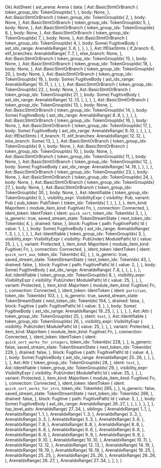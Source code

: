 Ok(
    AstSheet {
        ast_arena: Arena {
            data: [
                Ast::BasicStmtOrBranch {
                    token_group_idx: TokenGroupIdx(
                        1,
                    ),
                    body: None,
                },
                Ast::BasicStmtOrBranch {
                    token_group_idx: TokenGroupIdx(
                        2,
                    ),
                    body: None,
                },
                Ast::BasicStmtOrBranch {
                    token_group_idx: TokenGroupIdx(
                        5,
                    ),
                    body: None,
                },
                Ast::BasicStmtOrBranch {
                    token_group_idx: TokenGroupIdx(
                        6,
                    ),
                    body: None,
                },
                Ast::BasicStmtOrBranch {
                    token_group_idx: TokenGroupIdx(
                        7,
                    ),
                    body: None,
                },
                Ast::BasicStmtOrBranch {
                    token_group_idx: TokenGroupIdx(
                        4,
                    ),
                    body: Some(
                        FugitiveBody {
                            ast_idx_range: ArenaIdxRange(
                                3..6,
                            ),
                        },
                    ),
                },
                Ast::IfElseStmts {
                    if_branch: 6,
                    elif_branches: ArenaIdxRange(
                        7..7,
                    ),
                    else_branch: None,
                },
                Ast::BasicStmtOrBranch {
                    token_group_idx: TokenGroupIdx(
                        15,
                    ),
                    body: None,
                },
                Ast::BasicStmtOrBranch {
                    token_group_idx: TokenGroupIdx(
                        18,
                    ),
                    body: None,
                },
                Ast::BasicStmtOrBranch {
                    token_group_idx: TokenGroupIdx(
                        20,
                    ),
                    body: None,
                },
                Ast::BasicStmtOrBranch {
                    token_group_idx: TokenGroupIdx(
                        19,
                    ),
                    body: Some(
                        FugitiveBody {
                            ast_idx_range: ArenaIdxRange(
                                10..11,
                            ),
                        },
                    ),
                },
                Ast::BasicStmtOrBranch {
                    token_group_idx: TokenGroupIdx(
                        22,
                    ),
                    body: None,
                },
                Ast::BasicStmtOrBranch {
                    token_group_idx: TokenGroupIdx(
                        21,
                    ),
                    body: Some(
                        FugitiveBody {
                            ast_idx_range: ArenaIdxRange(
                                12..13,
                            ),
                        },
                    ),
                },
                Ast::BasicStmtOrBranch {
                    token_group_idx: TokenGroupIdx(
                        13,
                    ),
                    body: None,
                },
                Ast::BasicStmtOrBranch {
                    token_group_idx: TokenGroupIdx(
                        14,
                    ),
                    body: Some(
                        FugitiveBody {
                            ast_idx_range: ArenaIdxRange(
                                8..9,
                            ),
                        },
                    ),
                },
                Ast::BasicStmtOrBranch {
                    token_group_idx: TokenGroupIdx(
                        16,
                    ),
                    body: None,
                },
                Ast::BasicStmtOrBranch {
                    token_group_idx: TokenGroupIdx(
                        17,
                    ),
                    body: Some(
                        FugitiveBody {
                            ast_idx_range: ArenaIdxRange(
                                9..10,
                            ),
                        },
                    ),
                },
                Ast::IfElseStmts {
                    if_branch: 11,
                    elif_branches: ArenaIdxRange(
                        12..12,
                    ),
                    else_branch: Some(
                        13,
                    ),
                },
                Ast::BasicStmtOrBranch {
                    token_group_idx: TokenGroupIdx(
                        9,
                    ),
                    body: None,
                },
                Ast::BasicStmtOrBranch {
                    token_group_idx: TokenGroupIdx(
                        10,
                    ),
                    body: None,
                },
                Ast::BasicStmtOrBranch {
                    token_group_idx: TokenGroupIdx(
                        11,
                    ),
                    body: None,
                },
                Ast::BasicStmtOrBranch {
                    token_group_idx: TokenGroupIdx(
                        12,
                    ),
                    body: Some(
                        FugitiveBody {
                            ast_idx_range: ArenaIdxRange(
                                14..19,
                            ),
                        },
                    ),
                },
                Ast::BasicStmtOrBranch {
                    token_group_idx: TokenGroupIdx(
                        23,
                    ),
                    body: None,
                },
                Ast::BasicStmtOrBranch {
                    token_group_idx: TokenGroupIdx(
                        24,
                    ),
                    body: None,
                },
                Ast::BasicStmtOrBranch {
                    token_group_idx: TokenGroupIdx(
                        27,
                    ),
                    body: None,
                },
                Ast::BasicStmtOrBranch {
                    token_group_idx: TokenGroupIdx(
                        30,
                    ),
                    body: None,
                },
                Ast::Identifiable {
                    token_group_idx: TokenGroupIdx(
                        0,
                    ),
                    visibility_expr: VisibilityExpr {
                        visibility: Pub,
                        variant: Pub {
                            pub_token: PubToken {
                                token_idx: TokenIdx(
                                    1,
                                ),
                            },
                        },
                    },
                    item_kind: MajorItem {
                        module_item_kind: Fugitive(
                            Fn,
                        ),
                        connection: Connected,
                    },
                    ident_token: IdentToken {
                        ident: `quick_sort`,
                        token_idx: TokenIdx(
                            3,
                        ),
                    },
                    is_generic: true,
                    saved_stream_state: TokenStreamState {
                        next_token_idx: TokenIdx(
                            4,
                        ),
                        drained: false,
                    },
                    block: Fugitive {
                        path: FugitivePath(
                            Id {
                                value: 1,
                            },
                        ),
                        body: Some(
                            FugitiveBody {
                                ast_idx_range: ArenaIdxRange(
                                    1..3,
                                ),
                            },
                        ),
                    },
                },
                Ast::Identifiable {
                    token_group_idx: TokenGroupIdx(
                        3,
                    ),
                    visibility_expr: VisibilityExpr {
                        visibility: PubUnder(
                            ModulePath(
                                Id {
                                    value: 25,
                                },
                            ),
                        ),
                        variant: Protected,
                    },
                    item_kind: MajorItem {
                        module_item_kind: Fugitive(
                            Fn,
                        ),
                        connection: Connected,
                    },
                    ident_token: IdentToken {
                        ident: `quick_sort_aux`,
                        token_idx: TokenIdx(
                            42,
                        ),
                    },
                    is_generic: true,
                    saved_stream_state: TokenStreamState {
                        next_token_idx: TokenIdx(
                            43,
                        ),
                        drained: false,
                    },
                    block: Fugitive {
                        path: FugitivePath(
                            Id {
                                value: 2,
                            },
                        ),
                        body: Some(
                            FugitiveBody {
                                ast_idx_range: ArenaIdxRange(
                                    7..8,
                                ),
                            },
                        ),
                    },
                },
                Ast::Identifiable {
                    token_group_idx: TokenGroupIdx(
                        8,
                    ),
                    visibility_expr: VisibilityExpr {
                        visibility: PubUnder(
                            ModulePath(
                                Id {
                                    value: 25,
                                },
                            ),
                        ),
                        variant: Protected,
                    },
                    item_kind: MajorItem {
                        module_item_kind: Fugitive(
                            Fn,
                        ),
                        connection: Connected,
                    },
                    ident_token: IdentToken {
                        ident: `partition`,
                        token_idx: TokenIdx(
                            103,
                        ),
                    },
                    is_generic: true,
                    saved_stream_state: TokenStreamState {
                        next_token_idx: TokenIdx(
                            104,
                        ),
                        drained: false,
                    },
                    block: Fugitive {
                        path: FugitivePath(
                            Id {
                                value: 3,
                            },
                        ),
                        body: Some(
                            FugitiveBody {
                                ast_idx_range: ArenaIdxRange(
                                    19..25,
                                ),
                            },
                        ),
                    },
                },
                Ast::Attr {
                    token_group_idx: TokenGroupIdx(
                        25,
                    ),
                    ident: `test`,
                },
                Ast::Identifiable {
                    token_group_idx: TokenGroupIdx(
                        26,
                    ),
                    visibility_expr: VisibilityExpr {
                        visibility: PubUnder(
                            ModulePath(
                                Id {
                                    value: 25,
                                },
                            ),
                        ),
                        variant: Protected,
                    },
                    item_kind: MajorItem {
                        module_item_kind: Fugitive(
                            Fn,
                        ),
                        connection: Connected,
                    },
                    ident_token: IdentToken {
                        ident: `quick_sort_works_for_integers`,
                        token_idx: TokenIdx(
                            228,
                        ),
                    },
                    is_generic: false,
                    saved_stream_state: TokenStreamState {
                        next_token_idx: TokenIdx(
                            229,
                        ),
                        drained: false,
                    },
                    block: Fugitive {
                        path: FugitivePath(
                            Id {
                                value: 4,
                            },
                        ),
                        body: Some(
                            FugitiveBody {
                                ast_idx_range: ArenaIdxRange(
                                    25..26,
                                ),
                            },
                        ),
                    },
                },
                Ast::Attr {
                    token_group_idx: TokenGroupIdx(
                        28,
                    ),
                    ident: `test`,
                },
                Ast::Identifiable {
                    token_group_idx: TokenGroupIdx(
                        29,
                    ),
                    visibility_expr: VisibilityExpr {
                        visibility: PubUnder(
                            ModulePath(
                                Id {
                                    value: 25,
                                },
                            ),
                        ),
                        variant: Protected,
                    },
                    item_kind: MajorItem {
                        module_item_kind: Fugitive(
                            Fn,
                        ),
                        connection: Connected,
                    },
                    ident_token: IdentToken {
                        ident: `quick_sort_works_for_strs`,
                        token_idx: TokenIdx(
                            265,
                        ),
                    },
                    is_generic: false,
                    saved_stream_state: TokenStreamState {
                        next_token_idx: TokenIdx(
                            266,
                        ),
                        drained: false,
                    },
                    block: Fugitive {
                        path: FugitivePath(
                            Id {
                                value: 5,
                            },
                        ),
                        body: Some(
                            FugitiveBody {
                                ast_idx_range: ArenaIdxRange(
                                    26..27,
                                ),
                            },
                        ),
                    },
                },
            ],
        },
        top_level_asts: ArenaIdxRange(
            27..34,
        ),
        siblings: [
            ArenaIdxRange(
                1..1,
            ),
            ArenaIdxRange(
                1..1,
            ),
            ArenaIdxRange(
                1..3,
            ),
            ArenaIdxRange(
                3..3,
            ),
            ArenaIdxRange(
                3..3,
            ),
            ArenaIdxRange(
                3..3,
            ),
            ArenaIdxRange(
                3..6,
            ),
            ArenaIdxRange(
                7..8,
            ),
            ArenaIdxRange(
                8..8,
            ),
            ArenaIdxRange(
                8..8,
            ),
            ArenaIdxRange(
                8..8,
            ),
            ArenaIdxRange(
                8..8,
            ),
            ArenaIdxRange(
                8..8,
            ),
            ArenaIdxRange(
                8..9,
            ),
            ArenaIdxRange(
                9..9,
            ),
            ArenaIdxRange(
                9..9,
            ),
            ArenaIdxRange(
                9..10,
            ),
            ArenaIdxRange(
                10..10,
            ),
            ArenaIdxRange(
                10..11,
            ),
            ArenaIdxRange(
                12..12,
            ),
            ArenaIdxRange(
                12..13,
            ),
            ArenaIdxRange(
                14..19,
            ),
            ArenaIdxRange(
                19..19,
            ),
            ArenaIdxRange(
                19..19,
            ),
            ArenaIdxRange(
                19..25,
            ),
            ArenaIdxRange(
                25..25,
            ),
            ArenaIdxRange(
                25..26,
            ),
            ArenaIdxRange(
                26..26,
            ),
            ArenaIdxRange(
                26..27,
            ),
            ArenaIdxRange(
                27..34,
            ),
        ],
    },
)